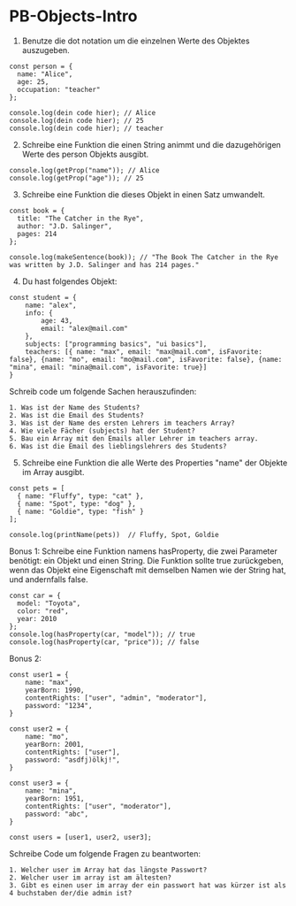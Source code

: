 # PB-Objects-Intro

1. Benutze die dot notation um die einzelnen Werte des Objektes auszugeben.
```
const person = {
  name: "Alice",
  age: 25,
  occupation: "teacher"
};

console.log(dein code hier); // Alice
console.log(dein code hier); // 25
console.log(dein code hier); // teacher
```

2. Schreibe eine Funktion die einen String animmt und die dazugehörigen Werte des person Objekts ausgibt.
```
console.log(getProp("name")); // Alice
console.log(getProp("age")); // 25
```
3. Schreibe eine Funktion die dieses Objekt in einen Satz umwandelt.
```
const book = {
  title: "The Catcher in the Rye",
  author: "J.D. Salinger",
  pages: 214
};

console.log(makeSentence(book)); // "The Book The Catcher in the Rye was written by J.D. Salinger and has 214 pages."
```
4. Du hast folgendes Objekt:
```
const student = {
    name: "alex",
    info: {
        age: 43,
        email: "alex@mail.com"
    }, 
    subjects: ["programming basics", "ui basics"],
    teachers: [{ name: "max", email: "max@mail.com", isFavorite: false}, {name: "mo", email: "mo@mail.com", isFavorite: false}, {name: "mina", email: "mina@mail.com", isFavorite: true}]
}
```
Schreib code um folgende Sachen herauszufinden:
```
1. Was ist der Name des Students?
2. Was ist die Email des Students?
3. Was ist der Name des ersten Lehrers im teachers Array?
4. Wie viele Fächer (subjects) hat der Student?
5. Bau ein Array mit den Emails aller Lehrer im teachers array. 
6. Was ist die Email des lieblingslehrers des Students? 
```

5. Schreibe eine Funktion die alle Werte des Properties "name" der Objekte im Array ausgibt. 
```
const pets = [
  { name: "Fluffy", type: "cat" },
  { name: "Spot", type: "dog" },
  { name: "Goldie", type: "fish" }
];

console.log(printName(pets))  // Fluffy, Spot, Goldie
```

Bonus 1: Schreibe eine Funktion namens hasProperty, die zwei Parameter benötigt: ein Objekt und einen String. Die Funktion sollte true zurückgeben, wenn das Objekt eine Eigenschaft mit demselben Namen wie der String hat, und andernfalls false.
```
const car = {
  model: "Toyota",
  color: "red",
  year: 2010
};
console.log(hasProperty(car, "model")); // true
console.log(hasProperty(car, "price")); // false
```

Bonus 2: 
```
const user1 = {
    name: "max",
    yearBorn: 1990,
    contentRights: ["user", "admin", "moderator"],
    password: "1234",
}

const user2 = {
    name: "mo",
    yearBorn: 2001,
    contentRights: ["user"],
    password: "asdfj)ölkj!",
}

const user3 = {
    name: "mina",
    yearBorn: 1951,
    contentRights: ["user", "moderator"],
    password: "abc",
}

const users = [user1, user2, user3];
```
Schreibe Code um folgende Fragen zu beantworten:
```
1. Welcher user im Array hat das längste Passwort?
2. Welcher user im array ist am ältesten?
3. Gibt es einen user im array der ein passwort hat was kürzer ist als 4 buchstaben der/die admin ist?
```

